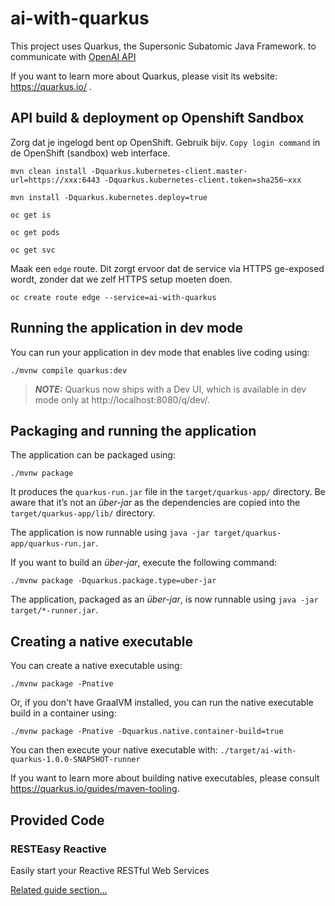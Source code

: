 # ai-with-quarkus

This project uses Quarkus, the Supersonic Subatomic Java Framework. to communicate
with [OpenAI API](https://beta.openai.com/docs/models/finding-the-right-model)

If you want to learn more about Quarkus, please visit its website: https://quarkus.io/ .

## API build & deployment op Openshift Sandbox

Zorg dat je ingelogd bent op OpenShift. Gebruik bijv. `Copy login command` in de OpenShift (sandbox) web interface.

```shell script
mvn clean install -Dquarkus.kubernetes-client.master-url=https://xxx:6443 -Dquarkus.kubernetes-client.token=sha256~xxx
```

```shell script
mvn install -Dquarkus.kubernetes.deploy=true
```

```shell script
oc get is
```

```shell script
oc get pods
```

```shell script
oc get svc
```

Maak een `edge` route.
Dit zorgt ervoor dat de service via HTTPS ge-exposed wordt, zonder dat we zelf HTTPS setup moeten doen.

```shell script
oc create route edge --service=ai-with-quarkus

```

## Running the application in dev mode

You can run your application in dev mode that enables live coding using:

```shell script
./mvnw compile quarkus:dev
```

> **_NOTE:_**  Quarkus now ships with a Dev UI, which is available in dev mode only at http://localhost:8080/q/dev/.

## Packaging and running the application

The application can be packaged using:

```shell script
./mvnw package
```

It produces the `quarkus-run.jar` file in the `target/quarkus-app/` directory.
Be aware that it’s not an _über-jar_ as the dependencies are copied into the `target/quarkus-app/lib/` directory.

The application is now runnable using `java -jar target/quarkus-app/quarkus-run.jar`.

If you want to build an _über-jar_, execute the following command:

```shell script
./mvnw package -Dquarkus.package.type=uber-jar
```

The application, packaged as an _über-jar_, is now runnable using `java -jar target/*-runner.jar`.

## Creating a native executable

You can create a native executable using:

```shell script
./mvnw package -Pnative
```

Or, if you don't have GraalVM installed, you can run the native executable build in a container using:

```shell script
./mvnw package -Pnative -Dquarkus.native.container-build=true
```

You can then execute your native executable with: `./target/ai-with-quarkus-1.0.0-SNAPSHOT-runner`

If you want to learn more about building native executables, please consult https://quarkus.io/guides/maven-tooling.

## Provided Code

### RESTEasy Reactive

Easily start your Reactive RESTful Web Services

[Related guide section...](https://quarkus.io/guides/getting-started-reactive#reactive-jax-rs-resources)
